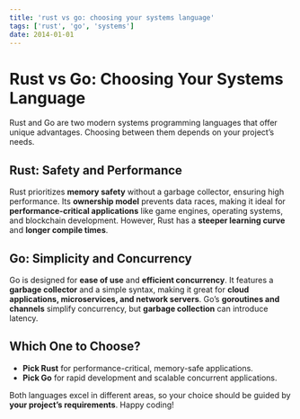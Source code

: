 ```yaml
---
title: 'rust vs go: choosing your systems language'
tags: ['rust', 'go', 'systems']
date: 2014-01-01
---
```

# Rust vs Go: Choosing Your Systems Language

Rust and Go are two modern systems programming languages that offer unique advantages. Choosing between them depends on your project’s needs.

## Rust: Safety and Performance

Rust prioritizes **memory safety** without a garbage collector, ensuring high performance. Its **ownership model** prevents data races, making it ideal for **performance-critical applications** like game engines, operating systems, and blockchain development. However, Rust has a **steeper learning curve** and **longer compile times**.

## Go: Simplicity and Concurrency

Go is designed for **ease of use** and **efficient concurrency**. It features a **garbage collector** and a simple syntax, making it great for **cloud applications, microservices, and network servers**. Go’s **goroutines and channels** simplify concurrency, but **garbage collection** can introduce latency.

## Which One to Choose?

- **Pick Rust** for performance-critical, memory-safe applications.
- **Pick Go** for rapid development and scalable concurrent applications.

Both languages excel in different areas, so your choice should be guided by **your project’s requirements**. Happy coding!
